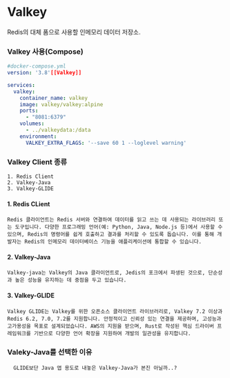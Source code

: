 # Valkey

Redis의 대체 품으로 사용할 인메모리 데이터 저장소.

### Valkey 사용(Compose)
```yml
#docker-compose.yml
version: '3.8'[[Valkey]]

services:
  valkey:
    container_name: valkey
    image: valkey/valkey:alpine
    ports:
      - "8081:6379"
    volumes:
      - ../valkeydata:/data
    environment:
      VALKEY_EXTRA_FLAGS: '--save 60 1 --loglevel warning'
```
### Valkey Client 종류
	1. Redis Client
	2. Valkey-Java
	3. Valkey-GLIDE
#### 1. Redis CLient
	Redis 클라이언트는 Redis 서버와 연결하여 데이터를 읽고 쓰는 데 사용되는 라이브러리 또는 도구입니다. 다양한 프로그래밍 언어(예: Python, Java, Node.js 등)에서 사용할 수 있으며, Redis의 명령어를 쉽게 호출하고 결과를 처리할 수 있도록 돕습니다. 이를 통해 개발자는 Redis의 인메모리 데이터베이스 기능을 애플리케이션에 통합할 수 있습니다.
#### 2. Valkey-Java
	Valkey-java는 Valkey의 Java 클라이언트로, Jedis의 포크에서 파생된 것으로, 단순성과 높은 성능을 유지하는 데 중점을 두고 있습니다.
#### 3. Valkey-GLIDE
	Valkey GLIDE는 Valkey를 위한 오픈소스 클라이언트 라이브러리로, Valkey 7.2 이상과 Redis 6.2, 7.0, 7.2를 지원합니다. 안정적이고 신뢰성 있는 연결을 제공하며, 고성능과 고가용성을 목표로 설계되었습니다. AWS의 지원을 받으며, Rust로 작성된 핵심 드라이버 프레임워크를 기반으로 다양한 언어 확장을 지원하여 개발의 일관성을 유지합니다.

### Valeky-Java를 선택한 이유
	  GLIDE보단 Java 앱 용도로 내놓은 Valkey-Java가 본진 아닐까..?
